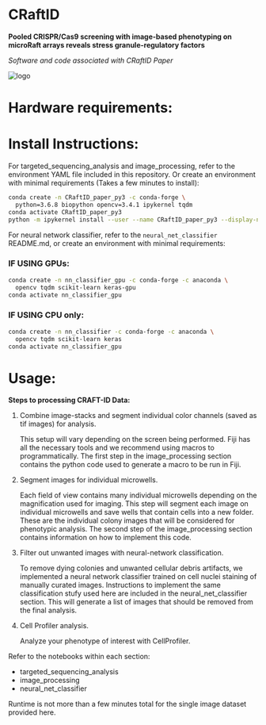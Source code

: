 # CRaftID

**Pooled CRISPR/Cas9 screening with image-based phenotyping on microRaft arrays reveals stress granule-regulatory factors**

*Software and code associated with CRaftID Paper*

![logo](https://github.com/YeoLab/CRaftID/blob/master/logo/monkeerows_foremily.gif)


# Hardware requirements:


# Install Instructions:

For targeted_sequencing_analysis and image_processing, refer to the environment YAML file included in this repository. Or create an environment with minimal requirements (Takes a few minutes to install):
```bash
conda create -n CRaftID_paper_py3 -c conda-forge \
  python=3.6.8 biopython opencv=3.4.1 ipykernel tqdm
conda activate CRaftID_paper_py3
python -m ipykernel install --user --name CRaftID_paper_py3 --display-name "CRaftID"
```
For neural network classifier, refer to the ```neural_net_classifier``` README.md, or create an environment with minimal requirements:
### IF USING GPUs:
```bash
conda create -n nn_classifier_gpu -c conda-forge -c anaconda \
  opencv tqdm scikit-learn keras-gpu
conda activate nn_classifier_gpu
```
### IF USING CPU only:
```bash
conda create -n nn_classifier -c conda-forge -c anaconda \
  opencv tqdm scikit-learn keras
conda activate nn_classifier_gpu
```

# Usage:

**Steps to processing CRAFT-ID Data:**

1) Combine image-stacks and segment individual color channels (saved as tif images) for analysis. 

      This setup will vary depending on the screen being performed. Fiji has all the necessary tools and we recommend using macros to programmatically. The first step in the image_processing section contains the python code used to generate a macro to be run in Fiji.
      
2)  Segment images for individual microwells. 

    Each field of view contains many individual microwells depending on the magnification used for imaging. This step will segment each image on individual microwells and save wells that contain cells into a new folder. These are the individual colony images that will be considered for phenotypic analysis. The second step of the image_processing section contains information on how to implement this code. 
    
3)  Filter out unwanted images with neural-network classification. 

    To remove dying colonies and unwanted cellular debris artifacts, we implemented a neural network classifier trained on cell nuclei staining of manually curated images. Instructions to implement the same classification stufy used here are included in the neural_net_classifier section. This will generate a list of images that should be removed from the final analysis. 
    
4) Cell Profiler analysis. 

    Analyze your phenotype of interest with CellProfiler. 
    
  

Refer to the notebooks within each section:
- targeted_sequencing_analysis
- image_processing
- neural_net_classifier

Runtime is not more than a few minutes total for the single image dataset provided here. 
